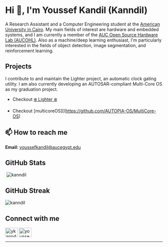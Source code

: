 # Hi 👋, I'm Youssef Kandil (Kanndil)

A Research Assistant and a Computer Engineering student at the [American University in Cairo](https://aucegypt.edu). My main fields of interest are hardware and embedded systems, and I am currently a member of the [AUC Open Source Hardware Lab (AUCOHL)](https://github.com/AUCOHL). Also  as a machine/deep learning enthusiast, I'm particularly interested in the fields of object detection, image segmentation, and reinforcement learning. 

## Projects
I contribute to and maintain the Lighter project, an automatic clock gating utility. I am also currently developing an AUTOSAR-compliant Multi-Core OS as my graduation project.

- Checkout [❄️ Lighter ❄️](https://github.com/AUCOHL/Lighter)

- Checkout [multicoreOS][(https://github.com/AUTOPIA-OS/MultiCore-OS)



## 📫 How to reach me
**Email:** youssefkandil@aucegypt.edu

## GitHub Stats
<p>&nbsp;<img src="https://github-readme-stats.vercel.app/api?username=kanndil&show_icons=true&locale=en" alt="kanndil" /></p>

## GitHub Streak
<p><img src="https://github-readme-streak-stats.herokuapp.com/?user=kanndil&" alt="kanndil" /></p>

## Connect with me
<p align="left">
<a href="https://twitter.com/ykanndil" target="blank"><img align="center" src="https://raw.githubusercontent.com/rahuldkjain/github-profile-readme-generator/master/src/images/icons/Social/twitter.svg" alt="ykanndil" height="30" width="40" /></a>
<a href="https://linkedin.com/in/youssef-kandil-195638216" target="blank"><img align="center" src="https://raw.githubusercontent.com/rahuldkjain/github-profile-readme-generator/master/src/images/icons/Social/linked-in-alt.svg" alt="youssef-kandil-195638216" height="30" width="40" /></a>
</p>

---

<!--Feel free to contact me via email at youssefkandil@aucegypt.edu. Additionally, I am active on Twitter and LinkedIn, where I share my latest projects and research. Please don't hesitate to reach out to me through these platforms.-->
